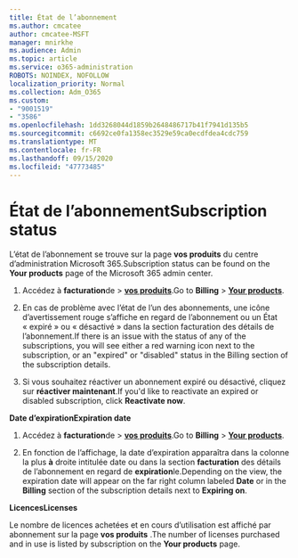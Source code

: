 ```yaml
---
title: État de l’abonnement
ms.author: cmcatee
author: cmcatee-MSFT
manager: mnirkhe
ms.audience: Admin
ms.topic: article
ms.service: o365-administration
ROBOTS: NOINDEX, NOFOLLOW
localization_priority: Normal
ms.collection: Adm_O365
ms.custom:
- "9001519"
- "3586"
ms.openlocfilehash: 1dd3268044d1859b2648486717b41f7941d135b5
ms.sourcegitcommit: c6692ce0fa1358ec3529e59ca0ecdfdea4cdc759
ms.translationtype: MT
ms.contentlocale: fr-FR
ms.lasthandoff: 09/15/2020
ms.locfileid: "47773485"
---
```

# <a name="subscription-status"></a><span data-ttu-id="545b8-102">État de l’abonnement</span><span class="sxs-lookup"><span data-stu-id="545b8-102">Subscription status</span></span>

<span data-ttu-id="545b8-103">L’état de l’abonnement se trouve sur la page **vos produits** du centre d’administration Microsoft 365.</span><span class="sxs-lookup"><span data-stu-id="545b8-103">Subscription status can be found on the **Your products** page of the Microsoft 365 admin center.</span></span>

1. <span data-ttu-id="545b8-104">Accédez à **facturation**de  >  **[vos produits](https://go.microsoft.com/fwlink/p/?linkid=842054)**.</span><span class="sxs-lookup"><span data-stu-id="545b8-104">Go to **Billing** > **[Your products](https://go.microsoft.com/fwlink/p/?linkid=842054)**.</span></span>

2. <span data-ttu-id="545b8-105">En cas de problème avec l’état de l’un des abonnements, une icône d’avertissement rouge s’affiche en regard de l’abonnement ou un État « expiré » ou « désactivé » dans la section facturation des détails de l’abonnement.</span><span class="sxs-lookup"><span data-stu-id="545b8-105">If there is an issue with the status of any of the subscriptions, you will see either a red warning icon next to the subscription, or an "expired" or "disabled" status in the Billing section of the subscription details.</span></span>

3. <span data-ttu-id="545b8-106">Si vous souhaitez réactiver un abonnement expiré ou désactivé, cliquez sur **réactiver maintenant**.</span><span class="sxs-lookup"><span data-stu-id="545b8-106">If you'd like to reactivate an expired or disabled subscription, click **Reactivate now**.</span></span>

<span data-ttu-id="545b8-107">**Date d’expiration**</span><span class="sxs-lookup"><span data-stu-id="545b8-107">**Expiration date**</span></span>

1. <span data-ttu-id="545b8-108">Accédez à **facturation**de  >  **[vos produits](https://go.microsoft.com/fwlink/p/?linkid=842054)**.</span><span class="sxs-lookup"><span data-stu-id="545b8-108">Go to **Billing** > **[Your products](https://go.microsoft.com/fwlink/p/?linkid=842054)**.</span></span>

2. <span data-ttu-id="545b8-109">En fonction de l’affichage, la date d’expiration apparaîtra dans la colonne la plus **à** droite intitulée date ou dans la section **facturation** des détails de l’abonnement en regard de **expiration**le.</span><span class="sxs-lookup"><span data-stu-id="545b8-109">Depending on the view, the expiration date will appear on the far right column labeled **Date** or in the **Billing** section of the subscription details next to **Expiring on**.</span></span>

<span data-ttu-id="545b8-110">**Licences**</span><span class="sxs-lookup"><span data-stu-id="545b8-110">**Licenses**</span></span>

<span data-ttu-id="545b8-111">Le nombre de licences achetées et en cours d’utilisation est affiché par abonnement sur la page **vos produits** .</span><span class="sxs-lookup"><span data-stu-id="545b8-111">The number of licenses purchased and in use is listed by subscription on the **Your products** page.</span></span>

